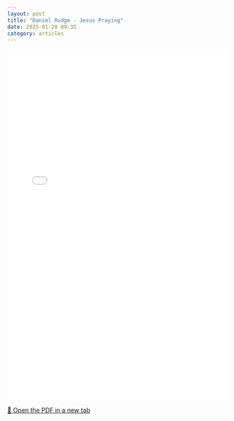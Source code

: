 ```yaml
---
layout: post
title: "Daniel Rudge - Jesus Praying"
date: 2025-01-28 09:35
category: articles
---
```


<iframe 
    src="{{ '/assets/articles/Daniel-Rudge-Jesus-Praying.pdf' | relative_url }}" 
    width="100%" 
    height="800px" 
    style="border: none;">
</iframe>

<p>
    <a href="{{ '/assets/articles/Daniel-Rudge-Jesus-Praying.pdf' | relative_url }}" target="_blank">
        📄 Open the PDF in a new tab
    </a>
</p>
